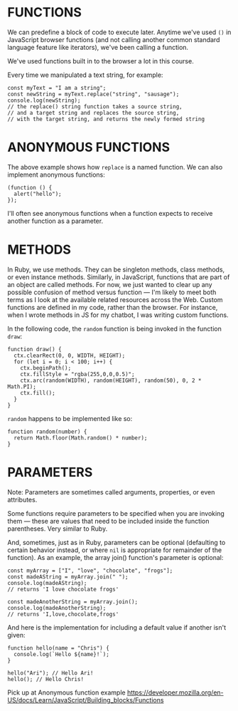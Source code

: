 # FUNCTIONS

We can predefine a block of code to execute later. Anytime we've used `()` in JavaScript browser functions (and not calling another common standard language feature like iterators), we've been calling a function.

We've used functions built in to the browser a lot in this course.

Every time we manipulated a text string, for example:

```
const myText = "I am a string";
const newString = myText.replace("string", "sausage");
console.log(newString);
// the replace() string function takes a source string,
// and a target string and replaces the source string,
// with the target string, and returns the newly formed string
```

# ANONYMOUS FUNCTIONS

The above example shows how `replace` is a named function. We can also implement anonymous functions:

```
(function () {
  alert("hello");
});
```

I'll often see anonymous functions when a function expects to receive another function as a parameter.


# METHODS

In Ruby, we use methods. They can be singleton methods, class methods, or even instance methods. Similarly, in JavaScript, functions that are part of an object are called methods. For now, we just wanted to clear up any possible confusion of method versus function — I'm likely to meet both terms as I look at the available related resources across the Web. Custom functions are defined in my code, rather than the browser. For instance, when I wrote methods in JS for my chatbot, I was writing custom functions.

In the following code, the `random` function is being invoked in the function `draw`:

```
function draw() {
  ctx.clearRect(0, 0, WIDTH, HEIGHT);
  for (let i = 0; i < 100; i++) {
    ctx.beginPath();
    ctx.fillStyle = "rgba(255,0,0,0.5)";
    ctx.arc(random(WIDTH), random(HEIGHT), random(50), 0, 2 * Math.PI);
    ctx.fill();
  }
}
```

`random` happens to be implemented like so:

```
function random(number) {
  return Math.floor(Math.random() * number);
}
```


# PARAMETERS

Note: Parameters are sometimes called arguments, properties, or even attributes.

Some functions require parameters to be specified when you are invoking them — these are values that need to be included inside the function parentheses. Very similar to Ruby.

And, sometimes, just as in Ruby, parameters can be optional (defaulting to certain behavior instead, or where `nil` is appropriate for remainder of the function). As an example, the array join() function's parameter is optional:

```
const myArray = ["I", "love", "chocolate", "frogs"];
const madeAString = myArray.join(" ");
console.log(madeAString);
// returns 'I love chocolate frogs'

const madeAnotherString = myArray.join();
console.log(madeAnotherString);
// returns 'I,love,chocolate,frogs'
```

And here is the implementation for including a default value if another isn't given:


```
function hello(name = "Chris") {
  console.log(`Hello ${name}!`);
}

hello("Ari"); // Hello Ari!
hello(); // Hello Chris!
```




Pick up at Anonymous function example
https://developer.mozilla.org/en-US/docs/Learn/JavaScript/Building_blocks/Functions
